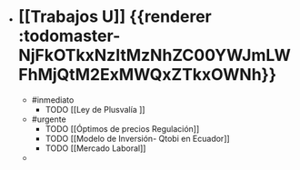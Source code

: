 - # [[Trabajos U]] {{renderer :todomaster-NjFkOTkxNzItMzNhZC00YWJmLWFhMjQtM2ExMWQxZTkxOWNh}}
	- #inmediato
		- TODO  [[Ley de Plusvalía ]]
	- #urgente
		- TODO [[Óptimos de precios Regulación]]
		- TODO [[Modelo de Inversión- Qtobi en Ecuador]]
		- TODO [[Mercado Laboral]]
	-